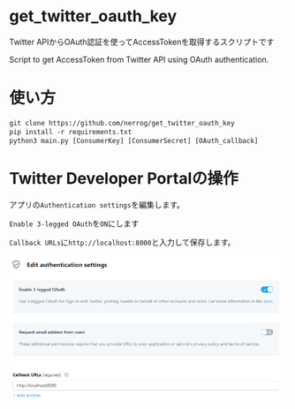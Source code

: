 # get_twitter_oauth_key

Twitter APIからOAuth認証を使ってAccessTokenを取得するスクリプトです

Script to get AccessToken from Twitter API using OAuth authentication.

# 使い方
```
git clone https://github.com/nerrog/get_twitter_oauth_key
pip install -r requirements.txt
python3 main.py [ConsumerKey] [ConsumerSecret] [OAuth_callback]
```

# Twitter Developer Portalの操作
アプリの`Authentication settings`を編集します。

`Enable 3-legged OAuth`を`ON`にします

`Callback URLs`に`http://localhost:8000`と入力して保存します。

![image](img/dev_portal.png)